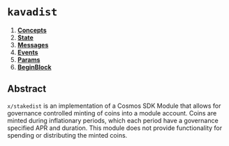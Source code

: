 <!--
order: 0
title: "Kavadist Overview"
parent:
  title: "kavadist"
-->

# `kavadist`

<!-- TOC -->
1. **[Concepts](01_concepts.md)**
2. **[State](02_state.md)**
3. **[Messages](03_messages.md)**
4. **[Events](04_events.md)**
5. **[Params](05_params.md)**
6. **[BeginBlock](06_begin_block.md)**

## Abstract

`x/stakedist` is an implementation of a Cosmos SDK Module that allows for governance controlled minting of coins into a module account. Coins are minted during inflationary periods, which each period have a governance specified APR and duration. This module does not provide functionality for spending or distributing the minted coins.
